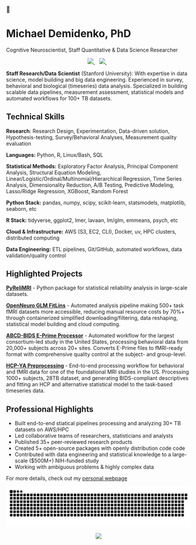### 👋

# Michael Demidenko, PhD 

Cognitive Neuroscientist, Staff Quantitative & Data Science Researcher

<p align='center'>
  <a href="https://www.linkedin.com/in/michael-demidenko/">
    <img src="https://img.shields.io/badge/LinkedIn-0077B5?style=for-the-badge&logo=linkedin&logoColor=white" />          
  </a>&nbsp;&nbsp;
  <a href="https://scholar.google.com/citations?user=B7zdrGgAAAAJ&hl=en&oi=ao">
    <img src="https://img.shields.io/badge/Google_Scholar-4285F4?style=for-the-badge&logo=google-scholar&logoColor=white" />
  </a>&nbsp;&nbsp;
</p>


**Staff Research/Data Scientist** (Stanford University): With expertise in data science, model building and big data engineering. Experienced in survey, behavioral and biological (timeseries) data analysis. Specialized in building scalable data pipelines, measurement assessment, statistical models and automated workflows for 100+ TB datasets.

## Technical Skills

**Research**: Research Design, Experimentation, Data-driven solution, Hypothesis-testing, Survey/Behavioral Analyses, Measurement quality evaluation

**Languages:** Python, R, Linux/Bash, SQL

**Statistical Methods:** Exploratory Factor Analysis, Principal Component Analysis, Structural Equation Modeling, Linear/Logistic/Ordinal/Multinomial/Hierarchical Regression, Time Series Analysis, Dimensionality Reduction, A/B Testing, Predictive Modeling, Lasso/Ridge Regression, XGBoost, Random Forest

**Python Stack:** pandas, numpy, scipy, scikit-learn, statsmodels, matplotlib, seaborn, etc

**R Stack:** tidyverse, ggplot2, lmer, lavaan, lm/glm, emmeans, psych, etc

**Cloud & Infrastructure:** AWS (S3, EC2, CLI), Docker, uv, HPC clusters, distributed computing

**Data Engineering:** ETL pipelines, Git/GitHub, automated workflows, data validation/quality control  


## Highlighted Projects

**[PyReliMRI](https://github.com/demidenm/PyReliMRI)** - Python package for statistical reliability analysis in large-scale datasets. 

**[OpenNeuro GLM FitLins](https://github.com/demidenm/openneuro_glmfitlins)** - Automated analysis pipeline making 500+ task fMRI datasets more accessible, reducing manual resource costs by 70%+ through containerized simplified downloading/filtering, data reshaping, statistical model building and cloud computing.

**[ABCD-BIDS E-Prime Processor](https://github.com/demidenm/abcc_datapre)** - Automated workflow for the largest consortium-led study in the United States, processing behavioral data from 20,000+ subjects across 20+ sites. Converts E-Prime files to fMRI-ready format with comprehensive quality control at the subject- and group-level.

**[HCP-YA Preprocessing](https://github.com/demidenm/hcpya_preprocess)** - End-to-end processing workflow for behavioral and fMRI data for one of the foundational MRI studies in the US. Processing 1000+ subjects, 28TB dataset, and generating BIDS-compliant descriptives and fitting an HCP and alternative statistical model to the task-based timeseries data.

## Professional Highlights

- Built end-to-end stiatical pipelines processing and analyzing 30+ TB datasets on AWS/HPC
- Led collaborative teams of researchers, statisticians and analysts  
- Published 35+ peer-reviewed research products
- Created 5+ open-source packages with openly distribution code code
- Contributed with data engineering and statistical knowledge to a large-scale ($500M+) NIH-funded study
- Working with ambiguous problems & highly complex data

For more details, check out my [personal webpage](https://www.michaeldemidenko.com)

<picture>
<img src="https://raw.githubusercontent.com/demidenm/demidenm/output/github-contribution-grid-snake.svg" />
</picture>

<p align='center'>
<picture>
<img src="https://github-readme-stats.vercel.app/api?username=demidenm&show_icons=true&count_private=true" />
</picture>
</p>






